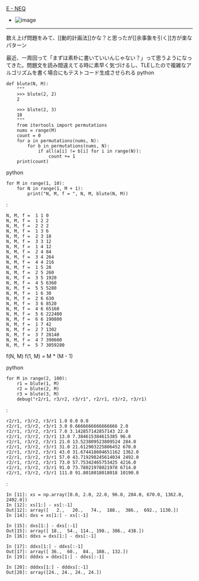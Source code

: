 
[E - NEQ](https://atcoder.jp/contests/abc172/tasks/abc172_e)
- ![image](https://gyazo.com/a43c39f8615db563d14106992866b62e/thumb/1000)


-----
数え上げ問題をみて、[[動的計画法]]かな？と思ったが[[余事象を引く]]方が楽なパターン

最近、一周回って「まずは素朴に書いていいんじゃない？」って思うようになってきた。問題文を読み間違えてる時に素早く気づけるし、TLEしたので複雑なアルゴリズムを書く場合にもテストコード生成させられる
python

```
def blute(N, M):
    """
    >>> blute(2, 2)
    2

    >>> blute(2, 3)
    18
    """
    from itertools import permutations
    nums = range(M)
    count = 0
    for a in permutations(nums, N):
        for b in permutations(nums, N):
            if all(a[i] != b[i] for i in range(N)):
                count += 1
    print(count)
```


python

```
for M in range(1, 10):
    for N in range(1, M + 1):
        print("N, M, f = ", N, M, blute(N, M))
```


:

```
N, M, f =  1 1 0
N, M, f =  1 2 2
N, M, f =  2 2 2
N, M, f =  1 3 6
N, M, f =  2 3 18
N, M, f =  3 3 12
N, M, f =  1 4 12
N, M, f =  2 4 84
N, M, f =  3 4 264
N, M, f =  4 4 216
N, M, f =  1 5 20
N, M, f =  2 5 260
N, M, f =  3 5 1920
N, M, f =  4 5 6360
N, M, f =  5 5 5280
N, M, f =  1 6 30
N, M, f =  2 6 630
N, M, f =  3 6 8520
N, M, f =  4 6 65160
N, M, f =  5 6 222480
N, M, f =  6 6 190800
N, M, f =  1 7 42
N, M, f =  2 7 1302
N, M, f =  3 7 28140
N, M, f =  4 7 390600
N, M, f =  5 7 3059280
```


f(N, M)
f(1, M) = M * (M - 1)

python

```
for M in range(2, 100):
    r1 = blute(1, M)
    r2 = blute(2, M)
    r3 = blute(3, M)
    debug("r2/r1, r3/r2, r3/r1", r2/r1, r3/r2, r3/r1)
```


:

```
r2/r1, r3/r2, r3/r1 1.0 0.0 0.0
r2/r1, r3/r2, r3/r1 3.0 0.6666666666666666 2.0
r2/r1, r3/r2, r3/r1 7.0 3.142857142857143 22.0
r2/r1, r3/r2, r3/r1 13.0 7.384615384615385 96.0
r2/r1, r3/r2, r3/r1 21.0 13.523809523809524 284.0
r2/r1, r3/r2, r3/r1 31.0 21.612903225806452 670.0
r2/r1, r3/r2, r3/r1 43.0 31.674418604651162 1362.0
r2/r1, r3/r2, r3/r1 57.0 43.719298245614034 2492.0
r2/r1, r3/r2, r3/r1 73.0 57.75342465753425 4216.0
r2/r1, r3/r2, r3/r1 91.0 73.78021978021978 6714.0
r2/r1, r3/r2, r3/r1 111.0 91.8018018018018 10190.0
```


:

```
In [11]: xs = np.array([0.0, 2.0, 22.0, 96.0, 284.0, 670.0, 1362.0, 2492.0])
In [12]: xs[1:] - xs[:-1]
Out[12]: array([   2.,   20.,   74.,  188.,  386.,  692., 1130.])
In [14]: dxs = xs[1:] - xs[:-1]

In [15]: dxs[1:] - dxs[:-1]
Out[15]: array([ 18.,  54., 114., 198., 306., 438.])
In [16]: ddxs = dxs[1:] - dxs[:-1]

In [17]: ddxs[1:] - ddxs[:-1]
Out[17]: array([ 36.,  60.,  84., 108., 132.])
In [19]: dddxs = ddxs[1:] - ddxs[:-1]

In [20]: dddxs[1:] - dddxs[:-1]
Out[20]: array([24., 24., 24., 24.])
```



